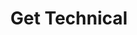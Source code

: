 ---
title: Get Technical
description: For a deeper dive into the source code and how a blockchain is built from core components written in Rust, explore the reference documentation.
order: 3
image: "../media/images/get-technical.png"
bodyLinkOneTitle: Rust for Substrate
bodyLinkOneURL: /main-docs/fundamentals/rust-basics/
bodyLinkTwoTitle: Core libraries
bodyLinkTwoURL: /main-docs/build/libraries/
bodyLinkThreeTitle: Rust API
bodyLinkThreeURL: https://paritytech.github.io/substrate/master/sc_service/
---